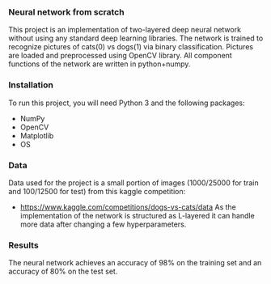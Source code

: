### Neural network from scratch
This project is an implementation of two-layered deep neural network without using any standard deep learning libraries. The network is trained to recognize pictures of cats(0) vs dogs(1) via binary classification. Pictures are loaded and preprocessed using OpenCV library. All component functions of the network are written in python+numpy.

### Installation
To run this project, you will need Python 3 and the following packages:
- NumPy
- OpenCV
- Matplotlib
- OS

### Data
Data used for the project is a small portion of images (1000/25000 for train and 100/12500 for test) from this kaggle competition:
- https://www.kaggle.com/competitions/dogs-vs-cats/data
As the implementation of the network is structured as L-layered it can handle more data after changing a few hyperparameters.

### Results
The neural network achieves an accuracy of 98% on the training set and an accuracy of 80% on the test set.

